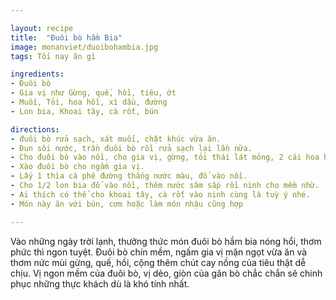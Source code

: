 ```yaml
---

layout: recipe
title:  "Đuôi bò hầm Bia"
image: monanviet/duoibohambia.jpg
tags: Tối nay ăn gì

ingredients:
- Đuôi bò
- Gia vị như Gừng, quế, hồi, tiêu, ớt
- Muối, Tỏi, hoa hồi, xì dầu, đường
- Lon bia, Khoai tây, cà rốt, bún

directions:
- đuôi bò rửa sạch, xát muối, chặt khúc vừa ăn.
- Đun sôi nước, trần đuôi bò rồi rửa sạch lại lần nữa.
- Cho đuôi bò vào nồi, cho gia vị, gừng, tỏi thái lát mỏng, 2 cái hoa hồi, một mẩu quế, chút hạt tiêu, 1 thìa cà phê xì dầu, một chút đường.
- Xào đuôi bò cho ngấm gia vị.
- Lấy 1 thìa cà phê đường thắng nước màu, đổ vào nồi.
- Cho 1/2 lon bia đổ vào nồi, thêm nước sâm sấp rồi ninh cho mềm nhừ.
- Ai thích có thể cho khoai tây, cà rốt vào ninh cùng là tuỳ ý nhé.
- Món này ăn với bún, cơm hoặc làm món nhậu cũng hợp

---
```


Vào những ngày trời lạnh, thưởng thức món đuôi bò hầm bia nóng hổi, thơm phức thì ngon tuyệt. 
Đuôi bò chín mềm, ngấm gia vị mặn ngọt vừa ăn và thơm nức mùi gừng, quế, hồi, cộng thêm chút cay nồng của tiêu thật dễ chịu.
Vị ngon mềm của đuôi bò, vị dẻo, giòn của gân bò chắc chắn sẽ chinh phục những thực khách dù là khó tính nhất.